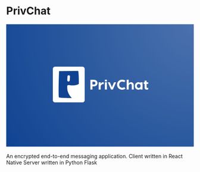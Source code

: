 # PrivChat

![PrivChat](logo.png?raw=true "PrivChat")

An encrypted end-to-end messaging application.
Client written in React Native
Server written in Python Flask
